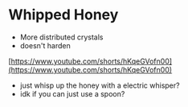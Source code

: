 # Whipped Honey

- More distributed crystals
- doesn't harden

[https://www.youtube.com/shorts/hKqeGVofn00](https://www.youtube.com/shorts/hKqeGVofn00)

- just whisp up the honey with a electric whisper?
- idk if you can just use a spoon?
